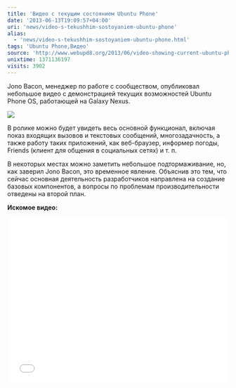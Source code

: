 ```yaml
---
title: 'Видео с текущим состоянием Ubuntu Phone'
date: '2013-06-13T19:09:57+04:00'
uri: 'news/video-s-tekushhim-sostoyaniem-ubuntu-phone'
alias: 
  - 'news/video-s-tekushhim-sostoyaniem-ubuntu-phone.html'
tags: 'Ubuntu Phone,Видео'
source: 'http://www.webupd8.org/2013/06/video-showing-current-ubuntu-phone-state.html'
unixtime: 1371136197
visits: 3902
---
```

Jono Bacon, менеджер по работе с сообществом, опубликовал небольшое видео с демонстрацией текущих возможностей Ubuntu Phone OS, работающей на Galaxy Nexus.

[![](img/2013/06/13/19-00/ubuntu-phone-9032557909-o.jpg)](img/2013/06/13/19-00/ubuntu-phone-9032557909-o.jpg)

В ролике можно будет увидеть весь основной функционал, включая показ входящих вызовов и текстовых сообщений, многозадачность, а также работу таких приложений, как веб-браузер, информер погоды, Friends (клиент для общения в социальных сетях) и т. п.

В некоторых местах можно заметить небольшое подтормаживание, но, как заверил Jono Bacon, это временное явление. Объяснив это тем, что сейчас основная деятельность разработчиков направлена на создание базовых компонентов, а вопросы по проблемам производительности отведены на второй план.

**Искомое видео:**

 <iframe src="//www.youtube.com/embed/Q566IGyVB0o" frameborder="0" width="500" height="375"></iframe>
